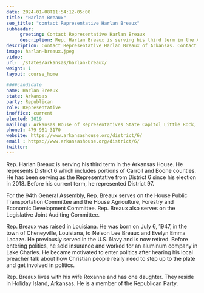 ```yaml
---
date: 2024-01-08T11:54:12-05:00
title: "Harlan Breaux"
seo_title: "contact Representative Harlan Breaux"
subheader:
     greeting: Contact Representative Harlan Breaux
     description: Rep. Harlan Breaux is serving his third term in the Arkansas House. He represents District 6 which includes portions of Carroll and Boone counties. He has been serving as the Representative from District 6 since his election in 2018.
description: Contact Representative Harlan Breaux of Arkansas. Contact information for Harlan Breaux includes email address, phone number, and mailing address.
image: harlan-breaux.jpeg
video:
url:  /states/arkansas/harlan-breaux/
weight: 1
layout: course_home

####candidate
name: Harlan Breaux
state: Arkansas
party: Republican
role: Representative
inoffice: current
elected: 2019
mailing1: Arkansas House of Representatives State Capitol Little Rock, AR 72201
phone1: 479-981-3170
website: https://www.arkansashouse.org/district/6/
email : https://www.arkansashouse.org/district/6/
twitter:
---
```


Rep. Harlan Breaux is serving his third term in the Arkansas House. He represents District 6 which includes portions of Carroll and Boone counties. He has been serving as the Representative from District 6 since his election in 2018. Before his current term, he represented District 97.

For the 94th General Assembly, Rep. Breaux serves on the House Public Transportation Committee and the House Agriculture, Forestry and Economic Development Committee. Rep. Breaux also serves on the Legislative Joint Auditing Committee.

Rep. Breaux was raised in Louisiana. He was born on July 6, 1947, in the town of Cheneyville, Louisiana, to Nelson Lee Breaux and Evelyn Emma Lacaze. He previously served in the U.S. Navy and is now retired. Before entering politics, he sold insurance and worked for an aluminum company in Lake Charles. He became motivated to enter politics after hearing his local preacher talk about how Christian people really need to step up to the plate and get involved in politics.

Rep. Breaux lives with his wife Roxanne and has one daughter. They reside in Holiday Island, Arkansas. He is a member of the Republican Party.
